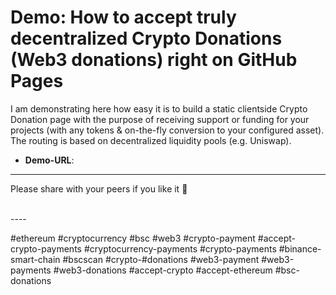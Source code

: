 # Demo: How to accept truly decentralized Crypto Donations (Web3 donations) right on GitHub Pages

I am demonstrating here how easy it is to build a static clientside Crypto Donation page with the purpose of receiving support or funding for your projects (with any tokens & on-the-fly conversion to your configured asset). The routing is based on decentralized liquidity pools (e.g. Uniswap).

- **Demo-URL**: 

----
Please share with your peers if you like it 🙏

<br>
----

#ethereum #cryptocurrency #bsc #web3 #crypto-payment #accept-crypto-payments #cryptocurrency-payments #crypto-payments #binance-smart-chain #bscscan #crypto-#donations #web3-payment #web3-payments #web3-donations #accept-crypto #accept-ethereum #bsc-donations
